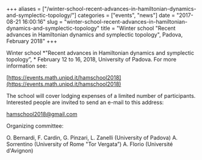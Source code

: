 +++
aliases = ["/winter-school-recent-advances-in-hamiltonian-dynamics-and-symplectic-topology/"]
categories = ["events", "news"]
date = "2017-08-21 16:00:16"
slug = "winter-school-recent-advances-in-hamiltonian-dynamics-and-symplectic-topology"
title = "Winter school \"Recent advances in Hamiltonian dynamics and symplectic topology\", Padova, February 2018"
+++

Winter school *"Recent advances in Hamiltonian dynamics and symplectic
topology”, * February 12 to 16, 2018, University of Padova. For more
information see:

[https://events.math.unipd.it/hamschool2018](https://events.math.unipd.it/hamschool2018)

The school will cover lodging expenses of a limited number of
participants. Interested people are invited to send an e-mail to this
address:

[hamschool2018@gmail.com](hamschool2018@gmail.com)

Organizing committee:

O. Bernardi, F. Cardin, G. Pinzari, L. Zanelli (University of Padova) A.
Sorrentino (University of Rome "Tor Vergata”) A. Florio (Université
d'Avignon)
